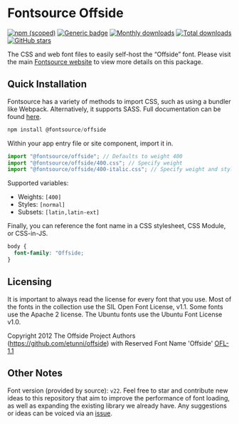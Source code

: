 # Fontsource Offside

[![npm (scoped)](https://img.shields.io/npm/v/@fontsource/offside?color=brightgreen)](https://www.npmjs.com/package/@fontsource/offside) [![Generic badge](https://img.shields.io/badge/fontsource-passing-brightgreen)](https://github.com/fontsource/fontsource) [![Monthly downloads](https://badgen.net/npm/dm/@fontsource/offside)](https://github.com/fontsource/fontsource) [![Total downloads](https://badgen.net/npm/dt/@fontsource/offside)](https://github.com/fontsource/fontsource) [![GitHub stars](https://img.shields.io/github/stars/fontsource/fontsource.svg?style=social&label=Star)](https://github.com/fontsource/fontsource/stargazers)

The CSS and web font files to easily self-host the “Offside” font. Please visit the main [Fontsource website](https://fontsource.org/fonts/offside) to view more details on this package.

## Quick Installation

Fontsource has a variety of methods to import CSS, such as using a bundler like Webpack. Alternatively, it supports SASS. Full documentation can be found [here](https://fontsource.org/docs/getting-started/introduction).

```javascript
npm install @fontsource/offside
```

Within your app entry file or site component, import it in.

```javascript
import "@fontsource/offside"; // Defaults to weight 400
import "@fontsource/offside/400.css"; // Specify weight
import "@fontsource/offside/400-italic.css"; // Specify weight and style

```

Supported variables:
- Weights: `[400]`
- Styles: `[normal]`
- Subsets: `[latin,latin-ext]`

Finally, you can reference the font name in a CSS stylesheet, CSS Module, or CSS-in-JS.

```css
body {
  font-family: "Offside;
}
```

## Licensing
It is important to always read the license for every font that you use.
Most of the fonts in the collection use the SIL Open Font License, v1.1. Some fonts use the Apache 2 license. The Ubuntu fonts use the Ubuntu Font License v1.0.

Copyright 2012 The Offside Project Authors (https://github.com/etunni/offside) with Reserved Font Name 'Offside'
[OFL-1.1](http://scripts.sil.org/OFL)

## Other Notes
Font version (provided by source): `v22`.
Feel free to star and contribute new ideas to this repository that aim to improve the performance of font loading, as well as expanding the existing library we already have. Any suggestions or ideas can be voiced via an [issue](https://github.com/fontsource/fontsource/issues).